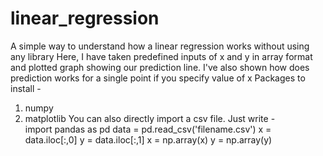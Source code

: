 # linear_regression
A simple way to understand how a linear regression works without using any library
Here, I have taken predefined inputs of x and y in array format and plotted graph showing our prediction line. 
I've also shown how does prediction works for a single point if you specify value of x
Packages to install -
 1. numpy
 2. matplotlib
You can also directly import a csv file. Just write -  
 import pandas as pd
 data = pd.read_csv('filename.csv')
 x = data.iloc[:,0]
 y = data.iloc[:,1]
 x = np.array(x)
 y = np.array(y)
